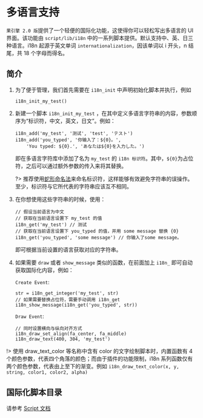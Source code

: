 # 多语言支持

`果引擎 2.0 版`提供了一个轻便的国际化功能，这使得你可以轻松写出多语言的 UI 界面。该功能由 `script/lib/i18n` 中的一系列脚本提供。默认支持中、英、日三种语言。i18n 起源于英文单词 `internationalization`，因该单词以 i 开头，n 结尾，共 18 个字母而得名。

## 简介

1.  为了便于管理，我们首先需要在 `i18n_init` 中声明初始化脚本并执行，例如
    ```gml
    i18n_init_my_test()
    ```
2.  新建一个脚本 `i18n_init_my_test` ，在其中定义多语言字符串的内容，参数顺序为“标识符，中文，英文，日文”。例如：

    ```gml
    i18n_add('my_test', '测试', 'test', 'テスト')
    i18n_add('you_typed', '你输入了：${0}。',
        'You typed: ${0}.', 'あなたは${0}を入力した。')
    ```

    即在多语言字符库中添加了名为 `my_test` 的 `i18n 标识符`。其中，`${0}`为占位符，之后可以通过额外参数的传入来将其替换。

    ?> 推荐使用[蛇形命名法](https://en.wikipedia.org/wiki/Snake_case)来命名标识符，这样能够有效避免字符串的误操作。至少，标识符与它所代表的字符串应该互不相同。

3.  在你想使用这些字符串的时候，使用：
    ```gml
    // 假设当前语言为中文
    // 获取在当前语言设置下 my_test 的值
    i18n_get('my_test') // 测试
    // 获取在当前语言设置下 you_typed 的值，并用 some message 替换 {0}
    i18n_get('you_typed', 'some message') // 你输入了some message。
    ```
    即可根据当前设置的语言获取对应的字符串。
4.  如果需要 `draw` 或者 `show_message` 类似的函数，在前面加上 `i18n_` 即可自动获取国际化内容，例如：

    `Create Event`:

    ```gml
    str = i18n_get_integer('my_test', str)
    // 如果需要替换占位符，需要手动调用 i18n_get
    i18n_show_message(i18n_get('you_typed', str))
    ```

    `Draw Event`:

    ```gml
    // 同时设置横向与纵向对齐方式
    i18n_draw_set_align(fa_center, fa_middle)
    i18n_draw_text(400, 304, 'my_test')
    ```

!> 使用 draw_text_color 等名称中含有 color 的文字绘制脚本时，内置函数有 4 个颜色参数，代表四个角落的颜色；而由于插件的功能限制，i18n 系列函数仅有两个颜色参数，代表由上至下的渐变。例如 `i18n_draw_text_color(x, y, string, color1, color2, alpha)`

## 国际化脚本目录

请参考 [Script 文档](/scriptref?id=i18n)
